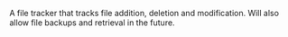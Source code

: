 A file tracker that tracks file addition, deletion and modification.
Will also allow file backups and retrieval in the future. 
